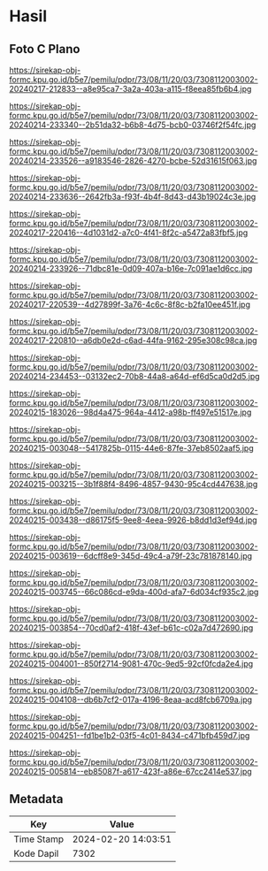 # Hasil

## Foto C Plano

https://sirekap-obj-formc.kpu.go.id/b5e7/pemilu/pdpr/73/08/11/20/03/7308112003002-20240217-212833--a8e95ca7-3a2a-403a-a115-f8eea85fb6b4.jpg

https://sirekap-obj-formc.kpu.go.id/b5e7/pemilu/pdpr/73/08/11/20/03/7308112003002-20240214-233340--2b51da32-b6b8-4d75-bcb0-03746f2f54fc.jpg

https://sirekap-obj-formc.kpu.go.id/b5e7/pemilu/pdpr/73/08/11/20/03/7308112003002-20240214-233526--a9183546-2826-4270-bcbe-52d31615f063.jpg

https://sirekap-obj-formc.kpu.go.id/b5e7/pemilu/pdpr/73/08/11/20/03/7308112003002-20240214-233636--2642fb3a-f93f-4b4f-8d43-d43b19024c3e.jpg

https://sirekap-obj-formc.kpu.go.id/b5e7/pemilu/pdpr/73/08/11/20/03/7308112003002-20240217-220416--4d1031d2-a7c0-4f41-8f2c-a5472a83fbf5.jpg

https://sirekap-obj-formc.kpu.go.id/b5e7/pemilu/pdpr/73/08/11/20/03/7308112003002-20240214-233926--71dbc81e-0d09-407a-b16e-7c091ae1d6cc.jpg

https://sirekap-obj-formc.kpu.go.id/b5e7/pemilu/pdpr/73/08/11/20/03/7308112003002-20240217-220539--4d27899f-3a76-4c6c-8f8c-b2fa10ee451f.jpg

https://sirekap-obj-formc.kpu.go.id/b5e7/pemilu/pdpr/73/08/11/20/03/7308112003002-20240217-220810--a6db0e2d-c6ad-44fa-9162-295e308c98ca.jpg

https://sirekap-obj-formc.kpu.go.id/b5e7/pemilu/pdpr/73/08/11/20/03/7308112003002-20240214-234453--03132ec2-70b8-44a8-a64d-ef6d5ca0d2d5.jpg

https://sirekap-obj-formc.kpu.go.id/b5e7/pemilu/pdpr/73/08/11/20/03/7308112003002-20240215-183026--98d4a475-964a-4412-a98b-ff497e51517e.jpg

https://sirekap-obj-formc.kpu.go.id/b5e7/pemilu/pdpr/73/08/11/20/03/7308112003002-20240215-003048--5417825b-0115-44e6-87fe-37eb8502aaf5.jpg

https://sirekap-obj-formc.kpu.go.id/b5e7/pemilu/pdpr/73/08/11/20/03/7308112003002-20240215-003215--3b1f88f4-8496-4857-9430-95c4cd447638.jpg

https://sirekap-obj-formc.kpu.go.id/b5e7/pemilu/pdpr/73/08/11/20/03/7308112003002-20240215-003438--d86175f5-9ee8-4eea-9926-b8dd1d3ef94d.jpg

https://sirekap-obj-formc.kpu.go.id/b5e7/pemilu/pdpr/73/08/11/20/03/7308112003002-20240215-003619--6dcff8e9-345d-49c4-a79f-23c781878140.jpg

https://sirekap-obj-formc.kpu.go.id/b5e7/pemilu/pdpr/73/08/11/20/03/7308112003002-20240215-003745--66c086cd-e9da-400d-afa7-6d034cf935c2.jpg

https://sirekap-obj-formc.kpu.go.id/b5e7/pemilu/pdpr/73/08/11/20/03/7308112003002-20240215-003854--70cd0af2-418f-43ef-b61c-c02a7d472690.jpg

https://sirekap-obj-formc.kpu.go.id/b5e7/pemilu/pdpr/73/08/11/20/03/7308112003002-20240215-004001--850f2714-9081-470c-9ed5-92cf0fcda2e4.jpg

https://sirekap-obj-formc.kpu.go.id/b5e7/pemilu/pdpr/73/08/11/20/03/7308112003002-20240215-004108--db6b7cf2-017a-4196-8eaa-acd8fcb6709a.jpg

https://sirekap-obj-formc.kpu.go.id/b5e7/pemilu/pdpr/73/08/11/20/03/7308112003002-20240215-004251--fd1be1b2-03f5-4c01-8434-c471bfb459d7.jpg

https://sirekap-obj-formc.kpu.go.id/b5e7/pemilu/pdpr/73/08/11/20/03/7308112003002-20240215-005814--eb85087f-a617-423f-a86e-67cc2414e537.jpg


## Metadata

| Key        | Value               |
| ---------- | ------------------- |
| Time Stamp | 2024-02-20 14:03:51 |
| Kode Dapil | 7302                |



